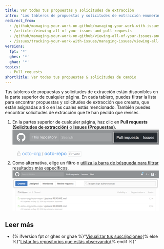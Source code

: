 ```yaml
---
title: Ver todas tus propuestas y solicitudes de extracción
intro: 'Los tableros de propuestas y solicitudes de extracción enumeran las propuestas y solicitudes de extracción abiertas que has creado. Puedes utilizarlos para actualizar los elementos que se han puesto en espera, que has cerrado o que mantienes un registro de dónde has sido mencionado a lo largo de todos los repositorios (incluidos aquellos en los que no estás suscrito).'
redirect_from:
  - /github/managing-your-work-on-github/managing-your-work-with-issues-and-pull-requests/viewing-all-of-your-issues-and-pull-requests
  - /articles/viewing-all-of-your-issues-and-pull-requests
  - /github/managing-your-work-on-github/viewing-all-of-your-issues-and-pull-requests
  - /issues/tracking-your-work-with-issues/managing-issues/viewing-all-of-your-issues-and-pull-requests
versions:
  fpt: '*'
  ghes: '*'
  ghae: '*'
topics:
  - Pull requests
shortTitle: Ver todas tus propuestas & solicitudes de cambio
---
```


Tus tableros de propuestas y solicitudes de extracción están disponibles en la parte superior de cualquier página. En cada tablero, puedes filtrar la lista para encontrar propuestas y solicitudes de extracción que creaste, que están asignadas a ti o en las cuales estás mencionado. También puedes encontrar solicitudes de extracción que te han pedido que revises.

1. En la partes superior de cualquier página, haz clic en **Pull requests (Solicitudes de extracción)** o **Issues (Propuestas)**. ![Tableros de solicitudes de extracción o propuestas globales](/assets/images/help/overview/issues_and_pr_dashboard.png)
2. Como alternativa, elige un filtro o [utiliza la barra de búsqueda para filtrar resultados más específicos](/articles/using-search-to-filter-issues-and-pull-requests). ![Lista de solicitudes de extracción con el filtro "Created" (Creado) seleccionado](/assets/images/help/overview/pr_dashboard_created.png)

## Leer más

- {% ifversion fpt or ghes or ghae %}"[Visualizar tus suscripciones](/github/managing-subscriptions-and-notifications-on-github/viewing-your-subscriptions#reviewing-repositories-that-youre-watching){% else %}"[Listar los repositorios que estás observando](/github/receiving-notifications-about-activity-on-github/listing-the-repositories-youre-watching){% endif %}"

